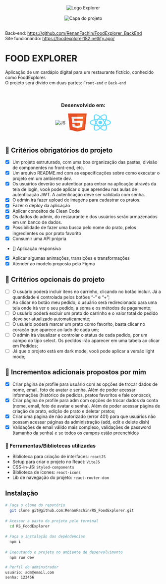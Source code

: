 <div align="center">
  <img alt="Logo Explorer" title="Explorer" src="https://i.imgur.com/2IqqDoo.png">
</div>
<br>

<div align="center">
  <img alt="Capa do projeto" title="FoodExplorer" src="https://i.imgur.com/eOwPbOt.jpg">
</div>
<br>

Back-end: https://github.com/RenanFachin/FoodExplorer_BackEnd<br>
Site funcionando: https://foodexplorer182.netlify.app/

# FOOD EXPLORER
Aplicação de um cardápio digital para um restaurante fictício, conhecido como FoodExplorer.<br>
O projeto será divido em duas partes: `Front-end` e `Back-end`

<br>
<h3 align="center">Desenvolvido em: </h3>
<div align="center">
    <img align="center" alt="JS" height="60" width="70" src="https://cdn.worldvectorlogo.com/logos/javascript-1.svg">
    <img align="center" alt="Renan-HTML" height="60" width="70" src="https://raw.githubusercontent.com/devicons/devicon/master/icons/html5/html5-original.svg">
    <img align="center" alt="Renan-React" height="60" width="70" src="https://raw.githubusercontent.com/devicons/devicon/master/icons/react/react-original.svg">
</div>
<br>


## 🎯 Critérios obrigatórios do projeto

- [x] Um projeto estruturado, com uma boa organização das pastas, divisão de componentes no front-end, etc.
- [x] Um arquivo README.md com as especificações sobre como executar o projeto em um ambiente dev.
- [x] Os usuários deverão se autenticar para entrar na aplicação através da tela de login, você pode aplicar o que aprendeu nas aulas de autenticação JWT. A autenticação deve ser validada com senha.
- [x] O admin irá fazer upload de imagens para cadastrar os pratos.
- [x] Fazer o deploy da aplicação
- [x] Aplicar conceitos de Clean Code
- [x] Os dados do admin, do restaurante e dos usuários serão armazenados em um banco de dados.
- [x] Possibilidade de fazer uma busca pelo nome do prato, pelos ingredientes ou por prato favorito
- [x] Consumir uma API própria
- [] Aplicação responsiva
- [x] Aplicar algumas animações, transições e transformações
- [x] Atender ao modelo proposto pelo Figma

## 🎯 Critérios opcionais do projeto

- [ ] O usuário poderá incluir itens no carrinho, clicando no botão incluir. Já a quantidade é controlada pelos botões “-” e “+”;
- [ ] Ao clicar no botão meu pedido, o usuário será redirecionado para uma tela onde irá ver o seu pedido, a soma e os métodos de pagamento;
- [ ] O usuário poderá excluir um prato do carrinho e o valor total do pedido deve ser atualizado automaticamente;
- [ ] O usuário poderá marcar um prato como favorito, basta clicar no coração que aparece ao lado de cada um;
- [ ] O admin irá visualizar e controlar o status de cada pedido, por um campo do tipo select. Os pedidos irão aparecer em uma tabela ao clicar em Pedidos;
- [ ] Já que o projeto está em dark mode, você pode aplicar a versão light mode;

## 🎯 Incrementos adicionais propostos por mim
- [x] Criar página de profile para usuário com as opções de trocar dados de nome, email, foto de avatar e senha. Além de poder acessar informações (histórico de pedidos, pratos favoritos e fale conosco);
- [x] Criar página de profile para adm com opções de trocar dados da conta (nome, email, foto de avatar e senha). Além de poder acessar página de criação de prato, edição de prato e deletar pratos;
- [x] Criar uma página de não autorizado (error 401) para que usuários não possam acessar páginas da administração (add, edit e delete dish)
- [x] Validações de email válido mais complexo, validações de password (tamanho da senha) e se todos os campos estão preenchidos

### 📘 Ferramentas/Bibliotecas utilizadas
  - Biblioteca para criação de interfaces: `reactJS`
  - Setup para criar o projeto no React: `ViteJS`
  - CSS-in-JS: `Styled-components`
  - Biblioteca de ícones: `react-icons`
  - Lib de navegação do projeto: `react-router-dom`

## Instalação

```bash
# Faça o clone do repotório
  git clone git@github.com:RenanFachin/RS_FoodExplorer.git

# Acessar a pasta do projeto pelo terminal
  cd RS_FoodExplorer

# Faça a instalação das depêndencias
  npm i

# Executando o projeto no ambiente de desenvolvimento
  npm run dev
```

```bash
# Perfil do adminstrador
usuário: adm@email.com
senha: 123456
```




